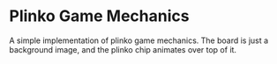 # Plinko Game Mechanics
A simple implementation of plinko game mechanics. The board is just a background image, and the plinko chip animates over top of it.
 
